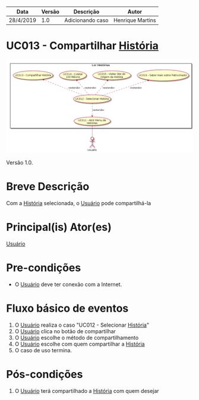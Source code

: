 | Data       | Versão  | Descrição       | Autor            |
| ---------- | ------- | --------------- | ---------------- |
| 28/4/2019 | 1.0 | Adicionando caso | Henrique Martins |


# UC013 - Compartilhar [História](https://github.com/requisitos-2019-1/Ribon/blob/master/Modelagem%20de%20Requisitos/Lexicos/Historia.md)


![diagrama](Ler_Historia.png)

Versão 1.0.

# Breve Descrição
Com a [História](https://github.com/requisitos-2019-1/Ribon/blob/master/Modelagem%20de%20Requisitos/Lexicos/Historia.md) selecionada, o [Usuário](https://github.com/requisitos-2019-1/Ribon/blob/master/Modelagem%20de%20Requisitos/Lexicos/Usuário.md) pode compartilhá-la

# Principal(is) Ator(es)
[Usuário](https://github.com/requisitos-2019-1/Ribon/blob/master/Modelagem%20de%20Requisitos/Lexicos/Usuário.md)

# Pre-condições
- O [Usuário](https://github.com/requisitos-2019-1/Ribon/blob/master/Modelagem%20de%20Requisitos/Lexicos/Usuário.md) deve ter conexão com a Internet.

# Fluxo básico de eventos
1. O [Usuário](https://github.com/requisitos-2019-1/Ribon/blob/master/Modelagem%20de%20Requisitos/Lexicos/Usuário.md) realiza o caso "UC012 - Selecionar [História](https://github.com/requisitos-2019-1/Ribon/blob/master/Modelagem%20de%20Requisitos/Lexicos/Historia.md)"
1. O [Usuário](https://github.com/requisitos-2019-1/Ribon/blob/master/Modelagem%20de%20Requisitos/Lexicos/Usuário.md) clica no botão de compartilhar
1. O [Usuário](https://github.com/requisitos-2019-1/Ribon/blob/master/Modelagem%20de%20Requisitos/Lexicos/Usuário.md) escolhe o método de compartilhamento
1. O [Usuário](https://github.com/requisitos-2019-1/Ribon/blob/master/Modelagem%20de%20Requisitos/Lexicos/Usuário.md) escolhe com quem compartilhar a [História](https://github.com/requisitos-2019-1/Ribon/blob/master/Modelagem%20de%20Requisitos/Lexicos/Historia.md)
1. O caso de uso termina.

# Pós-condições
1. O [Usuário](https://github.com/requisitos-2019-1/Ribon/blob/master/Modelagem%20de%20Requisitos/Lexicos/Usuário.md) terá compartilhado a [História](https://github.com/requisitos-2019-1/Ribon/blob/master/Modelagem%20de%20Requisitos/Lexicos/Historia.md) com quem desejar
